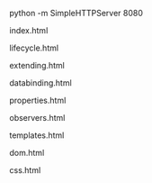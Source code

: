 python -m SimpleHTTPServer 8080


index.html

lifecycle.html

extending.html

databinding.html

properties.html

observers.html

templates.html

dom.html

css.html
